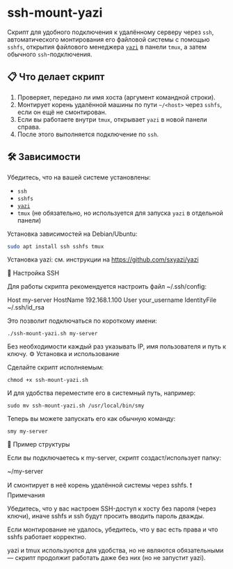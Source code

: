 # ssh-mount-yazi

Скрипт для удобного подключения к удалённому серверу через `ssh`, автоматического монтирования его файловой системы с помощью `sshfs`, открытия файлового менеджера [`yazi`](https://github.com/sxyazi/yazi) в панели `tmux`, а затем обычного `ssh`-подключения.

## 📋 Что делает скрипт

1. Проверяет, передано ли имя хоста (аргумент командной строки).
2. Монтирует корень удалённой машины по пути `~/<host>` через `sshfs`, если он ещё не смонтирован.
3. Если вы работаете внутри `tmux`, открывает `yazi` в новой панели справа.
4. После этого выполняется подключение по `ssh`.

## 🛠️ Зависимости

Убедитесь, что на вашей системе установлены:

- `ssh`
- `sshfs`
- [`yazi`](https://github.com/sxyazi/yazi)
- `tmux` (не обязательно, но используется для запуска `yazi` в отдельной панели)

Установка зависимостей на Debian/Ubuntu:

```bash
sudo apt install ssh sshfs tmux
```

Установка yazi: см. инструкции на https://github.com/sxyazi/yazi

🔐 Настройка SSH

Для работы скрипта рекомендуется настроить файл ~/.ssh/config:

Host my-server
    HostName 192.168.1.100
    User your_username
    IdentityFile ~/.ssh/id_rsa

Это позволит подключаться по короткому имени:
```
./ssh-mount-yazi.sh my-server
```
Без необходимости каждый раз указывать IP, имя пользователя и путь к ключу.
⚙️ Установка и использование

Сделайте скрипт исполняемым:
```
chmod +x ssh-mount-yazi.sh
```
И для удобства переместите его в системный путь, например:
```
sudo mv ssh-mount-yazi.sh /usr/local/bin/smy
```
Теперь вы можете запускать его как обычную команду:
```
smy my-server
```
📁 Пример структуры

Если вы подключаетесь к my-server, скрипт создаст/использует папку:

~/my-server

И смонтирует в неё корень удалённой системы через sshfs.
❗ Примечания

Убедитесь, что у вас настроен SSH-доступ к хосту без пароля (через ключи), иначе sshfs и ssh будут просить вводить пароль дважды.

Если монтирование не удалось, убедитесь, что у вас есть права и что sshfs работает корректно.

yazi и tmux используются для удобства, но не являются обязательными — скрипт продолжит работать даже без них (но не запустит yazi).
